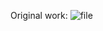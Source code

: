 Original work: ![file](https://arxiv.org/abs/1608.04236 "Generative and Discriminative Voxel Modeling with Convolutional Neural Networks")
